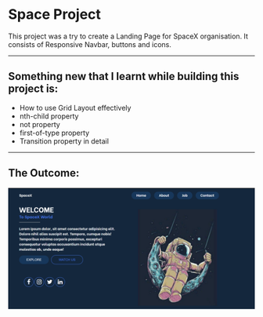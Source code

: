 # Space Project
This project was a try to create a Landing Page for SpaceX organisation.
It consists of Responsive Navbar, buttons and icons.


---
## Something new that I learnt while building this project is:
- How to use Grid Layout effectively
- nth-child property
- not property
- first-of-type property
- Transition property in detail

---
## The Outcome:
![Spacex Landing Page](ss.png)
